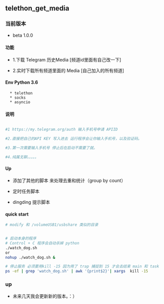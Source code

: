 ## telethon_get_media


### 当前版本

* beta 1.0.0 



#### 功能

* 1.下载 Telegram 历史Media [频道id里面有自己改一下]

* 2.实时下载所有频道里面的 Media [自己加入的所有频道]


#### Env Python 3.6 

      * telethon
      * socks
      * asyncio
      

#### 说明

```bash

#1 https://my.telegram.org/auth 输入手机号申请 APIID

#2.直接把自己的API KEY 写入进去 运行程序会让你输入手机号，以及验证码。

#3.第一次需要输入手机号 停止后在启动不需要了就。

#4.纯属无聊。。。。。

```


#### Up 


* 添加了其他的脚本 来处理去重和统计（group by count）

* 定时任务脚本

* dingding 提示脚本



#### quick start


```bash
# modify 和 /volumeUSB1/usbshare 类似的目录


# 启动本身的程序
# Control + C 程序会自动杀掉 python 
./watch_dog.sh 
or
nohup ./watch_dog.sh &

# 停止服务 必须要用kill -15 因为用了 trap 捕捉到 15 才会去结束 main 和 task
ps -ef | grep 'watch_dog.sh' | awk '{print$2}'| xargs  kill -15 
```



### up

* 未来几天我会更新新的版本。：）
